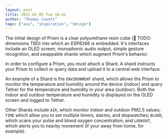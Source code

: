 ```yaml
---
layout: post
title: 2021-01-05 Tue 16:41
author: "Thomas Countz"
tags: ["aux", "inspiration", "design"]
---
```

The initial design of Prism is a clear polyurethane resin cube (🚧 TODO: dimensions TBD) into which an ESP8266 is embedded. It's interfaces include an OLED screen, monophonic audio output, simple gesture recognition, and swappable shards which augment Prism's behavior.

In order to configure a Prism, you must attach a Shard. A shard instructs your Prism to collect or query data and upload it to a central web interface.

An example of a Shard is the `ENVIRONMENT` shard, which allows the Prism to monitor the temperature and humidity around the device (indoor) and query Tether for the temperature and humidity in your area (outdoor). Both the indoor and outdoor temperature and humidity is displayed on the OLED screen and logged to Tether.

Other Shards include `AIR`, which monitor indoor and outdoor PM2.5 values; `TIME` which allow you to set multiple timers, alarms, and stopwatches; `BLOOD`, which scans your pulse and blood oxygen concentration; and `LOOKOUT`, which alerts you to nearby movement (if your away from home, for example).